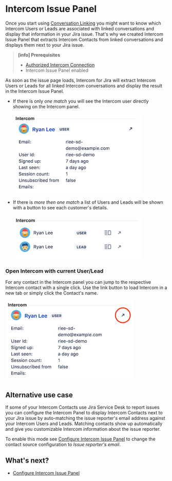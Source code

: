 # Intercom Issue Panel

Once you start using [Conversation Linking](ConversationLinking.md) you might
want to know which Intercom Users or Leads are associated with linked 
conversations and display that information in your Jira issue. 
That's why we created Intercom Issue Panel that extracts Intercom Contacts from
linked conversations and displays them next to your Jira issue.

> **[info] Prerequisites**
>
> * [Authorized Intercom Connection](GettingStarted.md)
> * Intercom Issue Panel enabled

As soon as the issue page loads, Intercom for Jira will extract Intercom 
Users or Leads for all linked Intercom conversations and display the result
in the Intercom Issue Panel.
 
* If there is only _one match_ you will see the Intercom user directly showing on
  the Intercom panel.
  
  ![Local Image](/assets/addons/intercom/IntercomPanel.png)

* If there is _more then one match_ a list of Users and Leads will be shown with
  a button to see each customer's details.
  
  ![Local Image](/assets/addons/intercom/IntercomPanelMultiContacts.png)
  
### Open Intercom with current User/Lead

For any contact in the Intercom panel you can jump to the respective 
Intercom contact with a single click. Use the link button to load Intercom in a 
new tab or simply click the Contact's name.

![Local Image](/assets/addons/intercom/IntercomPanelOpenLink.png)

## Alternative use case

If some of your Intercom Contacts use Jira Service Desk to report issues you can
configure the Intercom Panel to display Intercom Contacts next to your Jira
issue by auto-matching the issue reporter's email address against your Intercom
Users and Leads. Matching contacts show up automatically and give you customizable
Intercom information about the issue reporter.

To enable this mode see [Configure Intercom Issue Panel](IntercomIssuePanelConfiguration.md) 
to change the contact source configuration to *Issue reporter's email*.

## What's next?

* [Configure Intercom Issue Panel](IntercomIssuePanelConfiguration.md)